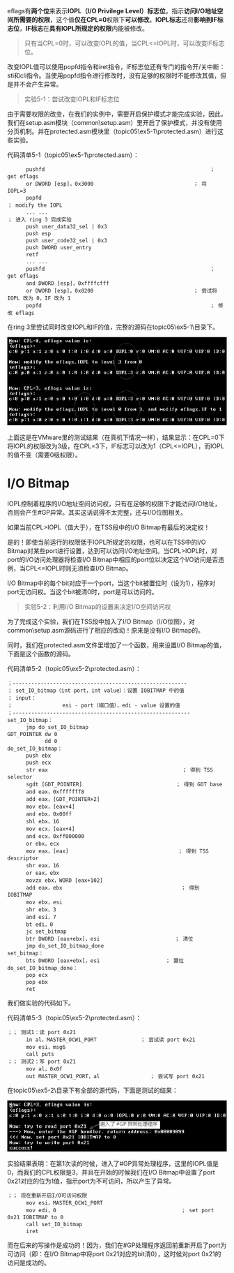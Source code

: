 eflags有**两个位**来表示**IOPL（I/O Privilege Level）标志位**，指示**访问I/O地址空间所需要的权限**，这个值**仅在CPL=0**权限下**可以修改**。**IOPL标志**还将**影响到IF标志位**，**IF标志**在**具有IOPL所规定的权限**内能被修改。

>只有当CPL=0时，可以改变IOPL的值，当CPL<=IOPL时，可以改变IF标志位。

改变IOPL值可以使用popfd指令和iret指令，IF标志位还有专门的指令开/关中断：sti和cli指令。当使用popfd指令进行修改时，没有足够的权限时不能修改其值，但是并不会产生异常。

>实验5-1：尝试改变IOPL和IF标志位

由于需要权限的改变，在我们的实例中，需要开启保护模式才能完成实验，因此，我们在setup.asm模块（common\setup.asm）里开启了保护模式，并没有使用分页机制。并在protected.asm模块里（topic05\ex5-1\protected.asm）进行这些实验。

代码清单5-1（topic05\ex5-1\protected.asm）：

```assembly
      pushfd                                                     ； get eflags
      or DWORD [esp]，0x3000                                ； 将 IOPL=3
      popfd
； modify the IOPL
      ... ...
； 进入 ring 3 完成实验
      push user_data32_sel | 0x3
      push esp
      push user_code32_sel | 0x3
      push DWORD user_entry
      retf
      ... ...
      pushfd                                                     ； get eflags
      and DWORD [esp]，0xffffcfff
      or DWORD [esp]，0x0200                                ； 尝试将 IOPL 改为 0，IF 改为 1
      popfd                                                      ； 修改 eflags
```

在ring 3里尝试同时改变IOPL和IF的值，完整的源码在topic05\ex5-1\目录下。

![config](./images/9.png)

上面这是在VMware里的测试结果（在真机下情况一样），结果显示：在CPL=0下将IOPL的权限改为3级，在CPL=3下，IF标志可以改为1（CPL<=IOPL），而IOPL的值不变（需要0级权限）。

# I/O Bitmap

IOPL控制着程序的I/O地址空间访问权，只有在足够的权限下才能访问I/O地址，否则会产生#GP异常。其实这话说得不太完整，还与I/O位图相关。

如果当前CPL>IOPL（值大于），在TSS段中的I/O Bitmap有最后的决定权！

是的！即使当前运行的权限低于IOPL所规定的权限，也可以在TSS中的I/O Bitmap对某些port进行设置，达到可以访问I/O地址空间。当CPL>IOPL时，对port的I/O访问处理器将检查I/O Bitmap中相应的port位以决定这个I/O访问是否违例，当CPL<=IOPL时则无须检查I/O Bitmap。

I/O Bitmap中的每个bit对应于一个port，当这个bit被置位时（设为1），程序对port无访问权。当这个bit被清0时，port是可以访问的。

>实验5-2：利用I/O Bitmap的设置来决定I/O空间访问权

为了完成这个实验，我们在TSS段中加入了I/O Bitmap（I/O位图），对common\setup.asm源码进行了相应的改动！原来是没有I/O Bitmap的。

同时，我们在protected.asm文件里增加了一个函数，用来设置I/O Bitmap的值，下面是这个函数的源码。

代码清单5-2（topic05\ex5-2\protected.asm）：

```assembly
；--------------------------------------------------------
； set_IO_bitmap（int port，int value）：设置 IOBITMAP 中的值
； input：
；                esi - port（端口值），edi - value 设置的值
；---------------------------------------------------------
set_IO_bitmap：
      jmp do_set_IO_bitmap
GDT_POINTER dw 0
            dd 0
do_set_IO_bitmap：
      push ebx
      push ecx
      str eax                                           ； 得到 TSS selector
      sgdt [GDT_POINTER]                              ； 得到 GDT base
      and eax，0xfffffff8
      add eax，[GDT_POINTER+2]
      mov ebx，[eax+4]
      and ebx，0x00ff
      shl ebx，16
      mov ecx，[eax+4]
      and ecx，0xff000000
      or ebx，ecx
      mov eax，[eax]                                   ； 得到 TSS descriptor
      shr eax，16
      or eax，ebx
      movzx ebx，WORD [eax+102]
      add eax，ebx                                      ； 得到 IOBITMAP
      mov ebx，esi
      shr ebx，3
      and esi，7
      bt edi，0
      jc set_bitmap
      btr DWORD [eax+ebx]，esi                        ； 清位
      jmp do_set_IO_bitmap_done
set_bitmap：
      bts DWORD [eax+ebx]，esi                     ； 置位
do_set_IO_bitmap_done：
      pop ecx
      pop ebx
      ret
```

我们做实验的代码如下。

代码清单5-3（topic05\ex5-2\protected.asm）：

```assembly
；； 测试1：读 port 0x21
      in al，MASTER_OCW1_PORT              ； 尝试读 port 0x21
      mov esi，msg6
      call puts
；； 测试2：写 port 0x21
      mov al，0x0f
      out MASTER_OCW1_PORT，al                ； 尝试写 port 0x21
```

在topic05\ex5-2\目录下有全部的源代码，下面是测试的结果：

![config](./images/10.png)

实验结果表明：在第1次读的时候，进入了#GP异常处理程序，这里的IOPL值是0，而我们的CPL权限是3，并且在开始的时候我们在I/O Bitmap中设置了port 0x21对应的位为1值，指示port为不可访问，所以产生了异常。

```assembly
；； 现在重新开启I/O可访问权限
      mov esi，MASTER_OCW1_PORT
      mov edi，0                                        ； set port 0x21 IOBITMAP to 0
      call set_IO_bitmap
      iret
```

而在后来的写操作是成功的！因为，我们在#GP处理程序返回前重新开启了port为可访问（即：在I/O Bitmap中将port 0x21对应的bit清0），这时候对port 0x21的访问是成功的。